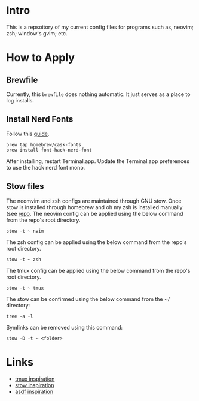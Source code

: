 # Intro
This is a repsoitory of my current config files for programs such as, neovim;
zsh; window's gvim; etc.

# How to Apply
## Brewfile
Currently, this `brewfile` does nothing automatic. It just serves as a place to
log installs.

## Install Nerd Fonts
Follow this
[guide](https://github.com/ryanoasis/nerd-fonts?tab=readme-ov-file#option-2-homebrew-fonts).

```
brew tap homebrew/cask-fonts
brew install font-hack-nerd-font
```
After installing, restart Terminal.app. Update the Terminal.app preferences to
use the hack nerd font mono.

## Stow files
The neomvim and zsh configs are maintained through GNU stow. Once stow is
installed through homebrew and oh my zsh is installed manually (see
[repo](https://github.com/ohmyzsh/ohmyzsh?tab=readme-ov-file#basic-installation).
The neovim config can be applied using the below command from the repo's root
directory.

```
stow -t ~ nvim
```

The zsh config can be applied using the below command from the repo's root
directory.

```
stow -t ~ zsh
```

The tmux config can be applied using the below command from the repo's root
directory.

```
stow -t ~ tmux
```

The stow can be confirmed using the below command from the ~/ directory:

```
tree -a -l
```

Symlinks can be removed using this command:

```
stow -D -t ~ <folder>
```

# Links
- [tmux inspiration](https://www.youtube.com/watch?v=DzNmUNvnB04)
- [stow inspiration](https://www.youtube.com/watch?v=y6XCebnB9gs)
- [asdf inspiration](https://gorails.com/setup/macos/14-sonoma)

